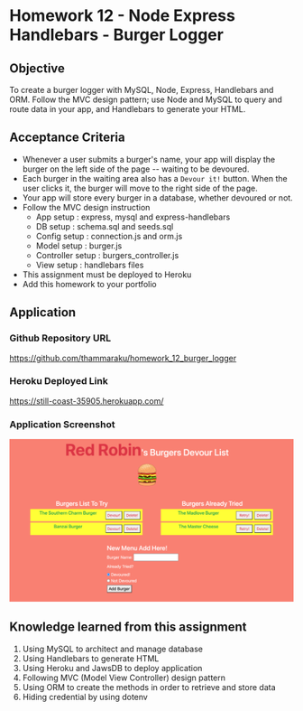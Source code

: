 # Homework 12 - Node Express Handlebars - Burger Logger

## Objective
To create a burger logger with MySQL, Node, Express, Handlebars and ORM. Follow the MVC design pattern; use Node and MySQL to query and route data in your app, and Handlebars to generate your HTML.

## Acceptance Criteria
- Whenever a user submits a burger's name, your app will display the burger on the left side of the page -- waiting to be devoured.
- Each burger in the waiting area also has a `Devour it!` button. When the user clicks it, the burger will move to the right side of the page.
- Your app will store every burger in a database, whether devoured or not.
- Follow the MVC design instruction
    * App setup : express, mysql and express-handlebars
    * DB setup : schema.sql and seeds.sql
    * Config setup : connection.js and orm.js
    * Model setup : burger.js
    * Controller setup : burgers_controller.js
    * View setup : handlebars files
- This assignment must be deployed to Heroku
- Add this homework to your portfolio


## Application

### Github Repository URL
https://github.com/thammaraku/homework_12_burger_logger

### Heroku Deployed Link
https://still-coast-35905.herokuapp.com/

### Application Screenshot
![Application Screenshot](./public/assets/img/burger_app_screenshot.png)


## Knowledge learned from this assignment
1. Using MySQL to architect and manage database
2. Using Handlebars to generate HTML
3. Using Heroku and JawsDB to deploy application
4. Following MVC (Model View Controller) design pattern
5. Using ORM to create the methods in order to retrieve and store data
6. Hiding credential by using dotenv